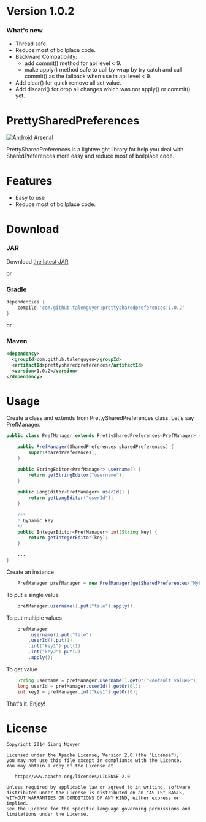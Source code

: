 Version 1.0.2
=============
### What's new
 * Thread safe
 * Reduce most of boilplace code.
 * Backward Compatibility:
	+ add commit() method for api level < 9.
	+ make apply() method safe to call by wrap by try catch and call commit() as the fallback when use in api level < 9.
 * Add clear() for quick remove all set value.
 * Add discard() for drop all changes which was not apply() or commit() yet.

PrettySharedPreferences
=======================
[![Android Arsenal](https://img.shields.io/badge/Android%20Arsenal-PrettySharedPreferences-brightgreen.svg?style=flat)](https://android-arsenal.com/details/1/1118)

PrettySharedPreferences is a lightweight library for help you deal with SharedPreferences more easy and reduce most of boilplace code.

Features
========

 * Easy to use
 * Reduce most of boilplace code.

Download
========
### JAR
Download [the latest JAR][1]

or

### Gradle
```groovy
dependencies {
    compile 'com.github.talenguyen:prettysharedpreferences:1.0.2'
}
```

or

### Maven
``` xml
<dependency>
  <groupId>com.github.talenguyen</groupId>
  <artifactId>prettysharedpreferences</artifactId>
  <version>1.0.2</version>
</dependency>
```

Usage
=====

Create a class and extends from PrettySharedPreferences class. Let's say PrefManager.

``` java
public class PrefManager extends PrettySharedPreferences<PrefManager> {

    public PrefManager(SharedPreferences sharedPreferences) {
        super(sharedPreferences);
    }

    public StringEditor<PrefManager> username() {
        return getStringEditor("username");
    }
    
    public LongEditor<PrefManager> userId() {
        return getLongEditor("userId");
    }
    
    /**
    * Dynamic key
    */
    public IntegerEditor<PrefManager> int(String key) {
        return getIntegerEditor(key);
    }

    ...
}

```
Create an instance 
``` java
    PrefManager prefManager = new PrefManager(getSharedPreferences("MyPref", MODE_PRIVATE));
```
To put a single value
``` java
    prefManager.username().put("tale").apply();
```
To put multiple values
``` java
    prefManager
        .username().put("tale")
        .userId().put(1)
        .int("key1").put(1)
        .int("key2").put(2)
        .apply();
```
To get value
``` java
    String username = prefManager.username().getOr("<default value>");
    long userId = prefManager.userId().getOr(0l);
    int key1 = prefManager.int("key1").getOr(0);
```
That's it. Enjoy!

License
=======

    
    Copyright 2014 Giang Nguyen

    Licensed under the Apache License, Version 2.0 (the "License");
    you may not use this file except in compliance with the License.
    You may obtain a copy of the License at

       http://www.apache.org/licenses/LICENSE-2.0

    Unless required by applicable law or agreed to in writing, software
    distributed under the License is distributed on an "AS IS" BASIS,
    WITHOUT WARRANTIES OR CONDITIONS OF ANY KIND, either express or implied.
    See the License for the specific language governing permissions and
    limitations under the License.

[1]: http://search.maven.org/remotecontent?filepath=com/github/talenguyen/prettysharedpreferences/1.0.2/prettysharedpreferences-1.0.2.jar
